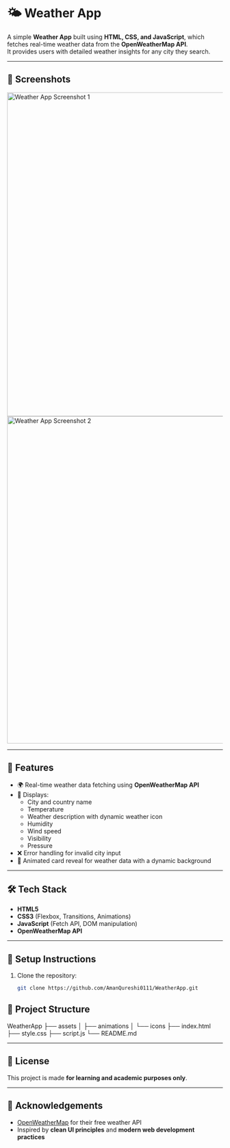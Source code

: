 # 🌤️ Weather App

A simple **Weather App** built using **HTML, CSS, and JavaScript**, which fetches real-time weather data from the **OpenWeatherMap API**.  
It provides users with detailed weather insights for any city they search.

---

## 📸 Screenshots

<img width="561" height="756" alt="Weather App Screenshot 1" src="https://github.com/user-attachments/assets/d3d2c00a-d8bc-45fb-a9fc-012f28cd4b48" />

<img width="575" height="764" alt="Weather App Screenshot 2" src="https://github.com/user-attachments/assets/22287295-0bcc-4505-8100-45574beedfb1" />

---

## 🚀 Features
- 🌍 Real-time weather data fetching using **OpenWeatherMap API**  
- 📌 Displays:
  - City and country name  
  - Temperature  
  - Weather description with dynamic weather icon  
  - Humidity  
  - Wind speed  
  - Visibility  
  - Pressure  
- ❌ Error handling for invalid city input  
- 🎴 Animated card reveal for weather data with a dynamic background  

---

## 🛠️ Tech Stack
- **HTML5**  
- **CSS3** (Flexbox, Transitions, Animations)  
- **JavaScript** (Fetch API, DOM manipulation)  
- **OpenWeatherMap API**  

---

## 🔧 Setup Instructions
1. Clone the repository:
   ```bash
   git clone https://github.com/AmanQureshi0111/WeatherApp.git

## 📁 Project Structure
WeatherApp
├── assets
│ ├── animations
│ └── icons
├── index.html
├── style.css
├── script.js
└── README.md

---

## 📜 License
This project is made **for learning and academic purposes only**.  

---

## 🙌 Acknowledgements
- [OpenWeatherMap](https://openweathermap.org/) for their free weather API  
- Inspired by **clean UI principles** and **modern web development practices**  
